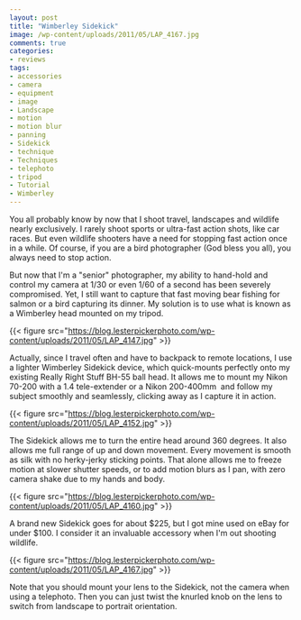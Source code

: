 ```yaml
---
layout: post
title: "Wimberley Sidekick"
image: /wp-content/uploads/2011/05/LAP_4167.jpg
comments: true
categories:
- reviews
tags:
- accessories
- camera
- equipment
- image
- Landscape
- motion
- motion blur
- panning
- Sidekick
- technique
- Techniques
- telephoto
- tripod
- Tutorial
- Wimberley
---
```

You all probably know by now that I shoot travel, landscapes and wildlife nearly exclusively. I rarely shoot sports or ultra-fast action shots, like car races. But even wildlife shooters have a need for stopping fast action once in a while. Of course, if you are a bird photographer (God bless you all), you always need to stop action.

But now that I'm a "senior" photographer, my ability to hand-hold and control my camera at 1/30 or even 1/60 of a second has been severely compromised. Yet, I still want to capture that fast moving bear fishing for salmon or a bird capturing its dinner. My solution is to use what is known as a Wimberley head mounted on my tripod.

{{< figure src="https://blog.lesterpickerphoto.com/wp-content/uploads/2011/05/LAP_4147.jpg" >}}

Actually, since I travel often and have to backpack to remote locations, I use a lighter Wimberley Sidekick device, which quick-mounts perfectly onto my existing Really Right Stuff BH-55 ball head. It allows me to mount my Nikon 70-200 with a 1.4 tele-extender or a Nikon 200-400mm  and follow my subject smoothly and seamlessly, clicking away as I capture it in action.

{{< figure src="https://blog.lesterpickerphoto.com/wp-content/uploads/2011/05/LAP_4152.jpg" >}}

The Sidekick allows me to turn the entire head around 360 degrees. It also allows me full range of up and down movement. Every movement is smooth as silk with no herky-jerky sticking points. That alone allows me to freeze motion at slower shutter speeds, or to add motion blurs as I pan, with zero camera shake due to my hands and body.

{{< figure src="https://blog.lesterpickerphoto.com/wp-content/uploads/2011/05/LAP_4160.jpg" >}}

A brand new Sidekick goes for about $225, but I got mine used on eBay for under $100. I consider it an invaluable accessory when I'm out shooting wildlife.

{{< figure src="https://blog.lesterpickerphoto.com/wp-content/uploads/2011/05/LAP_4167.jpg" >}}

Note that you should mount your lens to the Sidekick, not the camera when using a telephoto. Then you can just twist the knurled knob on the lens to switch from landscape to portrait orientation.